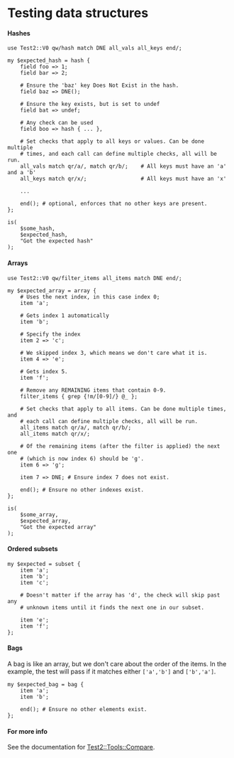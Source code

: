 # Testing data structures

#### Hashes

    use Test2::V0 qw/hash match DNE all_vals all_keys end/;

    my $expected_hash = hash {
        field foo => 1;
        field bar => 2;
    
        # Ensure the 'baz' key Does Not Exist in the hash.
        field baz => DNE();
    
        # Ensure the key exists, but is set to undef
        field bat => undef;
    
        # Any check can be used
        field boo => hash { ... },
    
        # Set checks that apply to all keys or values. Can be done multiple
        # times, and each call can define multiple checks, all will be run.
        all_vals match qr/a/, match qr/b/;    # All keys must have an 'a' and a 'b'
        all_keys match qr/x/;                 # All keys must have an 'x'
    
        ...
    
        end(); # optional, enforces that no other keys are present.
    };

    is(
        $some_hash,
        $expected_hash,
        "Got the expected hash"
    );

#### Arrays

    use Test2::V0 qw/filter_items all_items match DNE end/;

    my $expected_array = array {
        # Uses the next index, in this case index 0;
        item 'a';
    
        # Gets index 1 automatically
        item 'b';
    
        # Specify the index
        item 2 => 'c';
    
        # We skipped index 3, which means we don't care what it is.
        item 4 => 'e';
    
        # Gets index 5.
        item 'f';
    
        # Remove any REMAINING items that contain 0-9.
        filter_items { grep {!m/[0-9]/} @_ };
    
        # Set checks that apply to all items. Can be done multiple times, and
        # each call can define multiple checks, all will be run.
        all_items match qr/a/, match qr/b/;
        all_items match qr/x/;
    
        # Of the remaining items (after the filter is applied) the next one
        # (which is now index 6) should be 'g'.
        item 6 => 'g';
    
        item 7 => DNE; # Ensure index 7 does not exist.
    
        end(); # Ensure no other indexes exist.
    };

    is(
        $some_array,
        $expected_array,
        "Got the expected array"
    );

#### Ordered subsets

    my $expected = subset {
        item 'a';
        item 'b';
        item 'c';
    
        # Doesn't matter if the array has 'd', the check will skip past any
        # unknown items until it finds the next one in our subset.
    
        item 'e';
        item 'f';
    };

#### Bags

A bag is like an array, but we don't care about the order of the items. In the
example, the test will pass if it matches either `['a','b']` and `['b','a']`.

    my $expected_bag = bag {
        item 'a';
        item 'b';
    
        end(); # Ensure no other elements exist.
    };

#### For more info

See the documentation for [Test2::Tools::Compare](https://metacpan.org/pod/Test2::Tools::Compare).
